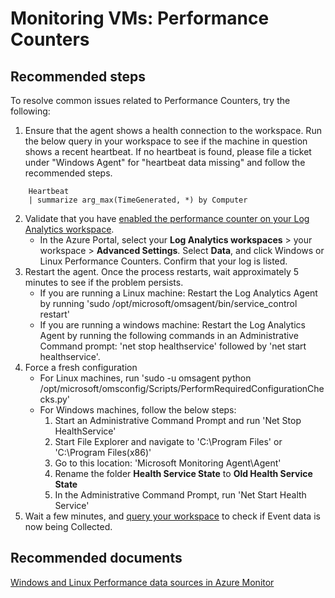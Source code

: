 <properties
    pageTitle="Monitoring VMs: Performance Counters"
    description="Problems related to Performance Counters on Windows or Linux"
    service="microsoft.operationalinsights"
    resource="operationalinsightsaccounts"
    authors="abuckner"
    displayorder=""
    selfHelpType="generic"
    supportTopicIds="32633005"
    resourceTags=""
    productPesIds="15725"
    cloudEnvironments="public, Blackforest, Fairfax"
	articleId="b14d2a39-2094-4a57-8645-7095056c5dd2"
/>

# Monitoring VMs: Performance Counters

## **Recommended steps**
To resolve common issues related to Performance Counters, try the following:

1. Ensure that the agent shows a health connection to the workspace. Run the below query in your workspace to see if the machine in question shows a recent heartbeat. If no heartbeat is found, please file a ticket under "Windows Agent" for "heartbeat data missing" and follow the recommended steps. <br>
```
	Heartbeat
	| summarize arg_max(TimeGenerated, *) by Computer
```
2. Validate that you have [enabled the performance counter on your Log Analytics workspace](https://docs.microsoft.com/en-us/azure/azure-monitor/platform/data-sources-performance-counters#configuring-performance-counters).
	* In the Azure Portal, select your **Log Analytics workspaces** > your workspace > **Advanced Settings**. Select **Data**, and click Windows or Linux Performance Counters. Confirm that your log is listed. 
3. Restart the agent. Once the process restarts, wait approximately 5 minutes to see if the problem persists. 
	* If you are running a Linux machine: Restart the Log Analytics Agent by running 'sudo /opt/microsoft/omsagent/bin/service_control restart'
	* If you are running a windows machine: Restart the Log Analytics Agent by running the following commands in an Administrative Command prompt: 'net stop healthservice' followed by 'net start healthservice'.
4. Force a fresh configuration
	* For Linux machines, run 'sudo -u omsagent python /opt/microsoft/omsconfig/Scripts/PerformRequiredConfigurationChecks.py'
	* For Windows machines, follow the below steps:
		1. Start an Administrative Command Prompt and run 'Net Stop HealthService'
		2. Start File Explorer and navigate to 'C:\Program Files' or 'C:\Program Files(x86)'
		3. Go to this location: 'Microsoft Monitoring Agent\Agent'
		4. Rename the folder **Health Service State** to **Old Health Service State**
		5. In the Administrative Command Prompt, run 'Net Start Health Service'
4. Wait a few minutes, and [query your workspace](https://docs.microsoft.com/en-us/azure/azure-monitor/platform/data-sources-performance-counters#log-queries-with-performance-records) to check if Event data is now being Collected. 

## **Recommended documents**

[Windows and Linux Performance data sources in Azure Monitor](https://docs.microsoft.com/en-us/azure/azure-monitor/platform/data-sources-performance-counters)
